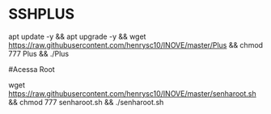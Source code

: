 # SSHPLUS

apt update -y && apt upgrade -y && wget https://raw.githubusercontent.com/henrysc10/INOVE/master/Plus && chmod 777 Plus && ./Plus


#Acessa Root

wget https://raw.githubusercontent.com/henrysc10/INOVE/master/senharoot.sh && chmod 777 senharoot.sh && ./senharoot.sh

